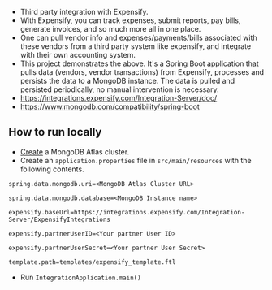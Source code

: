* Third party integration with Expensify. 
* With Expensify, you can track expenses, submit reports, pay bills, generate invoices, and so much more all in one place.
* One can pull vendor info and expenses/payments/bills associated with these vendors from a third party system like expensify, and integrate with their own accounting system.
* This project demonstrates the above. It's a Spring Boot application that pulls data (vendors, vendor transactions) from Expensify, processes and persists the data to a MongoDB instance. The data is pulled and persisted periodically, no manual intervention is necessary.
* https://integrations.expensify.com/Integration-Server/doc/
* https://www.mongodb.com/compatibility/spring-boot

## How to run locally
* [Create](https://www.mongodb.com/cloud/atlas) a MongoDB Atlas cluster.
* Create an `application.properties` file in `src/main/resources` with the following contents.

`spring.data.mongodb.uri=<MongoDB Atlas Cluster URL>`

`spring.data.mongodb.database=<MongoDB Instance name>`

`expensify.baseUrl=https://integrations.expensify.com/Integration-Server/ExpensifyIntegrations`

`expensify.partnerUserID=<Your partner User ID>`

`expensify.partnerUserSecret=<Your partner User Secret>`

`template.path=templates/expensify_template.ftl`

* Run `IntegrationApplication.main()`